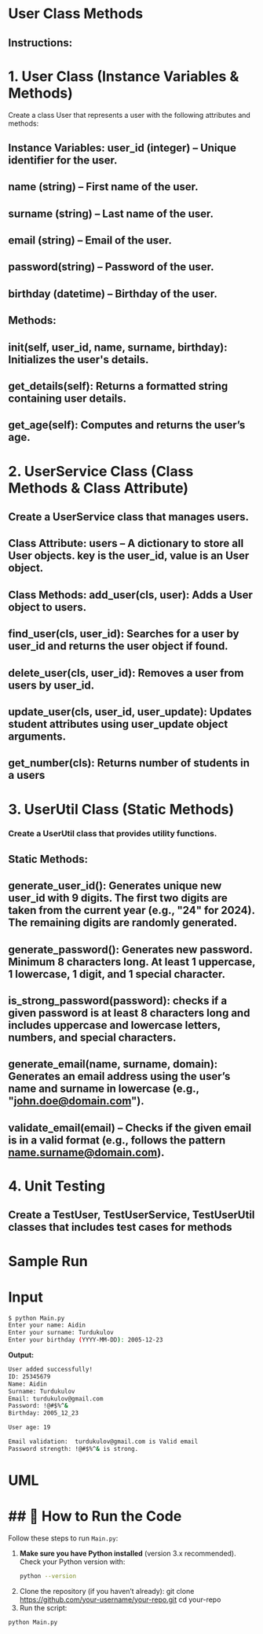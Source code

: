 # User Class Methods
## Instructions:

# 1. User Class (Instance Variables & Methods)

Create a class User that represents a user with the following attributes and methods:
## Instance Variables: user_id (integer) – Unique identifier for the user.
## name (string) – First name of the user.
## surname (string) – Last name of the user.
## email (string) – Email of the user.
## password(string) – Password of the user.
## birthday (datetime) – Birthday of the user.
## Methods:
## __init__(self, user_id, name, surname, birthday): Initializes the user's details.
## get_details(self): Returns a formatted string containing user details.
## get_age(self): Computes and returns the user’s age.


# 2. UserService Class (Class Methods & Class Attribute)

## Create a UserService class that manages users.
## Class Attribute: users – A dictionary to store all User objects. key is the user_id, value is an User object.
## Class Methods: add_user(cls, user): Adds a User object to users.
## find_user(cls, user_id): Searches for a user by user_id and returns the user object if found.
## delete_user(cls, user_id): Removes a user from users by user_id.
## update_user(cls, user_id, user_update): Updates student attributes using user_update object arguments.
## get_number(cls): Returns number of students in a users

# 3. UserUtil Class (Static Methods)

### Create a UserUtil class that provides utility functions.
## Static Methods:
## generate_user_id(): Generates unique new user_id with 9 digits. The first two digits are taken from the current year (e.g., "24" for 2024). The remaining digits are randomly generated.
## generate_password(): Generates new password. Minimum 8 characters long. At least 1 uppercase, 1 lowercase, 1 digit, and 1 special character.
## is_strong_password(password): checks if a given password is at least 8 characters long and includes uppercase and lowercase letters, numbers, and special characters.
## generate_email(name, surname, domain): Generates an email address using the user’s name and surname in lowercase (e.g., "john.doe@domain.com").
## validate_email(email) – Checks if the given email is in a valid format (e.g., follows the pattern name.surname@domain.com).
# 4. Unit Testing
## Create a TestUser, TestUserService, TestUserUtil classes that includes test cases for methods


# Sample Run
# Input
```bash
$ python Main.py
Enter your name: Aidin
Enter your surname: Turdukulov
Enter your birthday (YYYY-MM-DD): 2005-12-23
```

**Output:**
```bash
User added successfully!
ID: 25345679
Name: Aidin
Surname: Turdukulov
Email: turdukulov@gmail.com
Password: !@#$%^&
Birthday: 2005_12_23

User age: 19

Email validation:  turdukulov@gmail.com is Valid email
Password strength: !@#$%^& is strong.
```

# UML



# ## 🚀 How to Run the Code

Follow these steps to run `Main.py`:

1. **Make sure you have Python installed** (version 3.x recommended).  
   Check your Python version with:
   ```bash
   python --version
2. 	Clone the repository (if you haven’t already):
git clone https://github.com/your-username/your-repo.git
   cd your-repo
3.  Run the script:
   ```bash
   python Main.py


